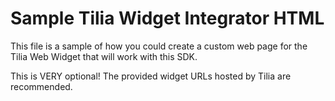# Sample Tilia Widget Integrator HTML

This file is a sample of how you could create a custom web page for the Tilia Web Widget that will work with this SDK.

This is VERY optional! The provided widget URLs hosted by Tilia are recommended.
